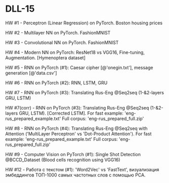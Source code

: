 # DLL-15

HW #1 - Perceptron (Linear Regression) on PyTorch. Boston housing prices

HW #2 - Multilayer NN on PyTorch. FashionMNIST

HW #3 - Convolutional NN on PyTorch. FashionMNIST

HW #4 - Modern NN on PyTorch: ResNet18 vs VGG16, Fine-tuning, Augmentation. [Hymenoptera dataset]

HW #5 - RNN on PyTorch (#1): Caesar cipher [@'onegin.txt'], message generation [@'data.csv']

HW #6 - RNN on PyTorch (#2): RNN, LSTM, GRU

HW #7 - RNN on PyTorch (#3): Translating Rus-Eng @Seq2seq (1-&2-layers GRU,  LSTM)

HW #7(corr) - RNN on PyTorch (#3): Translating Rus-Eng @Seq2seq (1-&2-layers GRU,  LSTM). 
[Corrected LSTM]. For fast example: 'eng-rus_prepared_example.txt' 
Full corpus: 'eng-rus_prepared_full.zip'

HW #8 - RNN on PyTorch (#4): Translating Rus-Eng @Seq2seq with Attention ('MultiLayer Perceptron' vs 'Dot-Product Attention'). 
For fast example: 'eng-rus_prepared_example.txt'
Full corpus: 'eng-rus_prepared_full.zip'

HW #9 - Computer Vision on PyTorch (#1): Single Shot Detection @BCCD_Dataset (Blood cells recognition using VGG16)

HW #12 - Работа с текстом (#1): 'Word2Vec' vs 'FastText', визуализация эмбеддингов ТОП-1000 самых частотных слов с помощью PCA.
